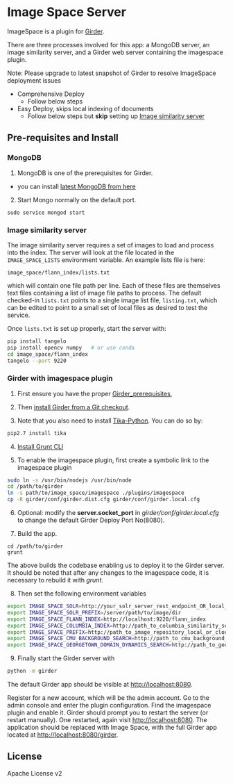 # Image Space Server

ImageSpace is a plugin for [Girder](https://girder.readthedocs.org/en/latest/).

There are three processes involved for this app: a MongoDB server,
an image similarity server, 
and a Girder web server containing the imagespace plugin.

Note: Please upgrade to latest snapshot of Girder to resolve ImageSpace deployment issues

- Comprehensive Deploy
  * Follow below steps
- Easy Deploy, skips local indexing of documents
  * Follow below steps but **skip** setting up [Image similarity server](#imageSim)


## Pre-requisites and Install

### MongoDB

1. MongoDB is one of the prerequisites for Girder. 
  * you can install [latest MongoDB from here](http://docs.mongodb.org/master/installation/)

2. Start Mongo normally on the default port.
  ```
  sudo service mongod start
  ```

### <a name="imageSim"></a>Image similarity server

The image similarity server requires a set of images to load and process into the index.
The server will look at the file located in the `IMAGE_SPACE_LISTS` environment variable.
An example lists file is here:
```
image_space/flann_index/lists.txt
```
which will contain one file path per line. Each of these files are themselves text files
containing a list of image file paths to process. The default checked-in `lists.txt` points
to a single image list file, `listing.txt`, which can be edited to point to a small set
of local files as desired to test the service.

Once `lists.txt` is set up properly, start the server with:

```bash
pip install tangelo
pip install opencv numpy   # or use conda
cd image_space/flann_index
tangelo --port 9220
```

### Girder with imagespace plugin

1. First ensure you have the proper [Girder_prerequisites](http://girder.readthedocs.org/en/latest/prerequisites.html),

2. Then [install Girder from a Git checkout](http://girder.readthedocs.org/en/latest/installation.html#install-from-git-checkout).

3. Note that you also need to install [Tika-Python](http://github.com/chrismattmann/tika-python).
You can do so by:
  ```bash
  pip2.7 install tika
  ```

4. [Install Grunt CLI](http://gruntjs.com/getting-started#installing-the-cli)

5. To enable the imagespace plugin, first create a symbolic link to the imagespace plugin
  ```bash
  sudo ln -s /usr/bin/nodejs /usr/bin/node
  cd /path/to/girder
  ln -s path/to/image_space/imagespace ./plugins/imagespace
  cp -R girder/conf/girder.dist.cfg girder/conf/girder.local.cfg
  ```

6. Optional: modify the **server.socket_port** in *girder/conf/girder.local.cfg* to change the default Girder Deploy Port No(8080).

7. Build the app.
  ```
  cd /path/to/girder
  grunt
  ```
The above builds the codebase enabling us to deploy it to the Girder server. It should be noted that after 
any changes to the imagespace code, it is necessary to rebuild it with *grunt*. 

8. Then set the following environment variables
  ```bash
  export IMAGE_SPACE_SOLR=http://your_solr_server_rest_endpoint_OR_local_SolrCoreURLInstance                    # Required for easy deploy
  export IMAGE_SPACE_SOLR_PREFIX=/server/path/to/image/dir                                                      # Required
  export IMAGE_SPACE_FLANN_INDEX=http://localhost:9220/flann_index                                              # Optional for easy deploy
  export IMAGE_SPACE_COLUMBIA_INDEX=http://path_to_columbia_similarity_server                                   # Required to use Columbia similarity refinement
  export IMAGE_SPACE_PREFIX=http://path_to_image_repository_local_or_cloud                                      # Required for easy deploy
  export IMAGE_SPACE_CMU_BACKGROUND_SEARCH=http://path_to_cmu_background_search_server                          # Required to use CMU background similarity refinement
  export IMAGE_SPACE_GEORGETOWN_DOMAIN_DYNAMICS_SEARCH=http://path_to_georgetown_domain_dynamics_search_server  # Required to use Georgetowns domain dynamics similarity refinement
  ```

9. Finally start the Girder server with
  ```bash
  python -m girder
  ```

The default Girder app should be visible at [http://localhost:8080](http://localhost:8080).

Register for a new account, which will be the admin account. Go to the admin console and enter the
plugin configuration. Find the imagespace plugin and enable it. Girder should prompt you to restart
the server (or restart manually). One restarted, again visit [http://localhost:8080](http://localhost:8080).
The application should be replaced with Image Space, with the full Girder app located at
[http://localhost:8080/girder](http://localhost:8080/girder).

## License

Apache License v2
